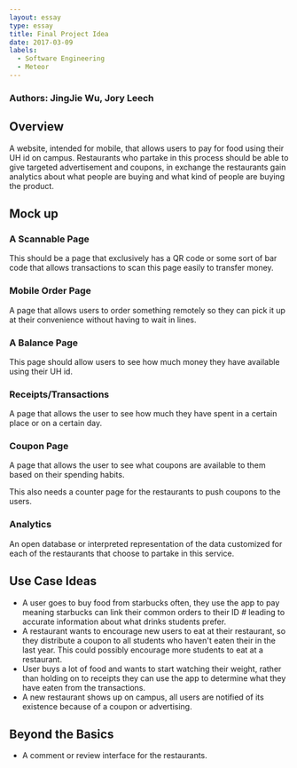 ```yaml
---
layout: essay
type: essay
title: Final Project Idea
date: 2017-03-09
labels:
  - Software Engineering
  - Meteor
---
```


### Authors: JingJie Wu, Jory Leech
## Overview
A website, intended for mobile, that allows users to pay for food using their UH id on campus. Restaurants who partake in this process should be able to give targeted advertisement and coupons, in exchange the restaurants gain analytics about what people are buying and what kind of people are buying the product.

## Mock up 

### A Scannable Page

This should be a page that exclusively has a QR code or some sort of bar code that allows transactions to scan this page easily to transfer money. 

### Mobile Order Page

A page that allows users to order something remotely so they can pick it up at their convenience without having to wait in lines. 

### A Balance Page

This page should allow users to see how much money they have available using their UH id. 

### Receipts/Transactions

A page that allows the user to see how much they have spent in a certain place or on a certain day. 

### Coupon Page

A page that allows the user to see what coupons are available to them based on their spending habits. 

This  also needs a counter page for the restaurants to push coupons to the users.

### Analytics

An open database or interpreted representation of the data customized for each of the restaurants that choose to partake in this service.

## Use Case Ideas

* A user goes to buy food from starbucks often, they use the app to pay meaning starbucks can link their common orders to their ID # leading to accurate information about what drinks students prefer.
* A restaurant wants to encourage new users to eat at their restaurant, so they distribute a coupon to all students who haven't eaten their in the last year. This could possibly encourage more students to eat at a restaurant.
* User buys a lot of food and wants to start watching their weight, rather than holding on to receipts they can use the app to determine what they have eaten from the transactions.
* A new restaurant shows up on campus, all users are notified of its existence because of a coupon or advertising. 

## Beyond the Basics

* A comment or review interface for the restaurants.
